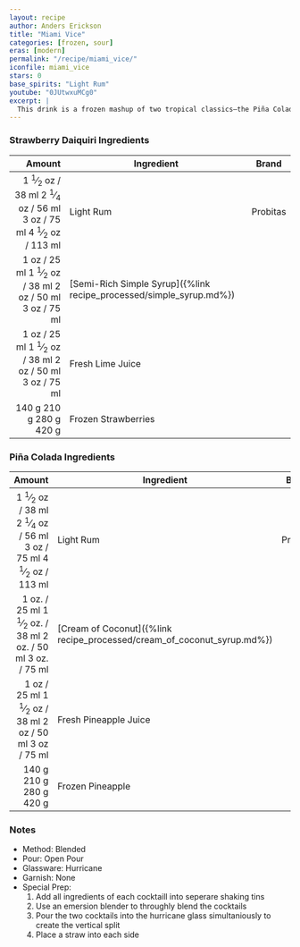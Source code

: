 ```yaml
---
layout: recipe
author: Anders Erickson
title: "Miami Vice"
categories: [frozen, sour]
eras: [modern]
permalink: "/recipe/miami_vice/"
iconfile: miami_vice
stars: 0
base_spirits: "Light Rum"
youtube: "0JUtwxuMCg0"
excerpt: |
  This drink is a frozen mashup of two tropical classics—the Piña Colada and the Frozen Strawberry Daiquiri. It’s a crowd-pleaser in both flavor and presentation, thanks to those bold, contrasting colors. 
---
```


### Strawberry Daiquiri Ingredients

| Amount | Ingredient                                                | Brand    |
| -----: | --------------------------------------------------------- | -------- |
| <span class="onex active">1 <sup>1</sup>&frasl;<sub>2</sub> oz  / 38 ml</span> <span class="onehalfx">2 <sup>1</sup>&frasl;<sub>4</sub> oz  / 56 ml</span> <span class="twox">3 oz  / 75 ml</span> <span class="threex">4 <sup>1</sup>&frasl;<sub>2</sub> oz  / 113 ml</span>| Light Rum                                                 | Probitas |
|   <span class="onex active">1 oz  / 25 ml</span> <span class="onehalfx">1 <sup>1</sup>&frasl;<sub>2</sub> oz  / 38 ml</span> <span class="twox">2 oz  / 50 ml</span> <span class="threex">3 oz  / 75 ml</span>| [Semi-Rich Simple Syrup]({%link recipe_processed/simple_syrup.md%}) |
|   <span class="onex active">1 oz  / 25 ml</span> <span class="onehalfx">1 <sup>1</sup>&frasl;<sub>2</sub> oz  / 38 ml</span> <span class="twox">2 oz  / 50 ml</span> <span class="threex">3 oz  / 75 ml</span>| Fresh Lime Juice                                          |
|  <span class="onex active">140 g </span> <span class="onehalfx">210 g </span> <span class="twox">280 g </span> <span class="threex">420 g </span>| Frozen Strawberries                                       |

### Piña Colada Ingredients

| Amount | Ingredient                                                    | Brand    |
| -----: | ------------------------------------------------------------- | -------- |
| <span class="onex active">1 <sup>1</sup>&frasl;<sub>2</sub> oz  / 38 ml</span> <span class="onehalfx">2 <sup>1</sup>&frasl;<sub>4</sub> oz  / 56 ml</span> <span class="twox">3 oz  / 75 ml</span> <span class="threex">4 <sup>1</sup>&frasl;<sub>2</sub> oz  / 113 ml</span>| Light Rum                                                     | Probitas |
|  <span class="onex active">1 oz.  / 25 ml</span> <span class="onehalfx">1 <sup>1</sup>&frasl;<sub>2</sub> oz.  / 38 ml</span> <span class="twox">2 oz.  / 50 ml</span> <span class="threex">3 oz.  / 75 ml</span>| [Cream of Coconut]({%link recipe_processed/cream_of_coconut_syrup.md%}) |
|   <span class="onex active">1 oz  / 25 ml</span> <span class="onehalfx">1 <sup>1</sup>&frasl;<sub>2</sub> oz  / 38 ml</span> <span class="twox">2 oz  / 50 ml</span> <span class="threex">3 oz  / 75 ml</span>| Fresh Pineapple Juice                                         |
|  <span class="onex active">140 g </span> <span class="onehalfx">210 g </span> <span class="twox">280 g </span> <span class="threex">420 g </span>| Frozen Pineapple                                              |

### Notes

- Method: Blended
- Pour: Open Pour
- Glassware: Hurricane
- Garnish: None
- Special Prep: 
  1. Add all ingredients of each cocktaill into seperare shaking tins
  1. Use an emersion blender to throughly blend the cocktails
  1. Pour the two cocktails into the hurricane glass simultaniously to create the vertical split
  1. Place a straw into each side

    
<script type="application/ld+json">
{
  "@context": "https://schema.org",
  "@type": "Recipe",
  "author": {
    "@type": "Person",
    "name": "{{ page.author }}"
    },
  "description": "{{ page.excerpt | strip_html | replace: '"', "'" }}",
  "recipeIngredient": [
  "1.5 oz Light Rum",
  "1 oz Semi-Rich Simple Syrup",
  "1 oz Fresh Lime Juice ",
  " 140 g Frozen Strawberries",
  "1.5 oz Light Rum",
  " 1 oz. Cream of Coconut",
  "1 oz Fresh Pineapple Juice",
  " 140 g Frozen Pineapple "
    ],
  "name": "{{ page.title }}",
  "recipeInstructions": [
    {
      "@type": "HowToStep",
      "text": "- Method: Blended"
    },
    {
      "@type": "HowToStep",
      "text": "- Pour: Open Pour"
    },
    {
      "@type": "HowToStep",
      "text": "- Glassware: Hurricane"
    },
    {
      "@type": "HowToStep",
      "text": "- Garnish: None"
    },
    {
      "@type": "HowToStep",
      "text": "- Special Prep: "
    },
    {
      "@type": "HowToStep",
      "text": "  1. Add all ingredients of each cocktaill into seperare shaking tins"
    },
    {
      "@type": "HowToStep",
      "text": "  1. Use an emersion blender to throughly blend the cocktails"
    },
    {
      "@type": "HowToStep",
      "text": "  1. Pour the two cocktails into the hurricane glass simultaniously to create the vertical split"
    },
    {
      "@type": "HowToStep",
      "text": "  1. Place a straw into each side"
    }
    ],
  "recipeYield": "1 cocktail",
  "recipeCategory": "cocktail",
  {%- if page.stars and site.data.ratings[page.iconfile].ratings -%}"aggregateRating": "{%- include stars_metadata.html %} out of 5",{%- endif -%}
  "recipeCuisine": "global",
  "prepTime": "PT20M",
  "cookTime": "PT15S",
  "keywords": "{{ page.title }}, cocktail, {{ page.eras }}, {%- include category_metadata.html -%}, {%- include spirits_metadata.html -%}"
}
</script>

    